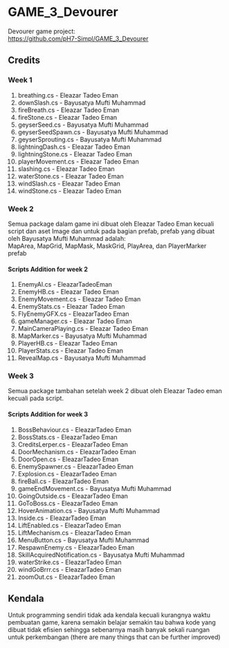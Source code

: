 # GAME_3_Devourer
Devourer game project:
<br />
https://github.com/pH7-Simpl/GAME_3_Devourer

## Credits
### Week 1
<ol>
<li>breathing.cs - Eleazar Tadeo Eman</li>
<li>downSlash.cs - Bayusatya Mufti Muhammad</li>
<li>fireBreath.cs - Eleazar Tadeo Eman</li>
<li>fireStone.cs - Eleazar Tadeo Eman</li>
<li>geyserSeed.cs - Bayusatya Mufti Muhammad</li>
<li>geyserSeedSpawn.cs - Bayusatya Mufti Muhammad</li>
<li>geyserSprouting.cs - Bayusatya Mufti Muhammad</li>
<li>lightningDash.cs - Eleazar Tadeo Eman</li>
<li>lightningStone.cs - Eleazar Tadeo Eman</li>
<li>playerMovement.cs - Eleazar Tadeo Eman</li>
<li>slashing.cs - Eleazar Tadeo Eman</li>
<li>waterStone.cs - Eleazar Tadeo Eman</li>
<li>windSlash.cs - Eleazar Tadeo Eman</li>
<li>windStone.cs - Eleazar Tadeo Eman</li>
</ol>

### Week 2
Semua package dalam game ini dibuat oleh Eleazar Tadeo Eman kecuali script dan aset Image dan untuk pada bagian prefab, prefab yang dibuat oleh Bayusatya Mufti Muhammad adalah:
<br />
MapArea, MapGrid, MapMask, MaskGrid, PlayArea, dan PlayerMarker prefab

#### Scripts Addition for week 2
<ol>
<li>EnemyAI.cs - EleazarTadeoEman</li>
<li>EnemyHB.cs - Eleazar Tadeo Eman</li>
<li>EnemyMovement.cs - Eleazar Tadeo Eman</li>
<li>EnemyStats.cs - Eleazar Tadeo Eman</li>
<li>FlyEnemyGFX.cs - EleazarTadeo Eman</li>
<li>gameManager.cs - Eleazar Tadeo Eman</li>
<li>MainCameraPlaying.cs - Eleazar Tadeo Eman</li>
<li>MapMarker.cs - Bayusatya Mufti Muhammad</li>
<li>PlayerHB.cs - Eleazar Tadeo Eman</li>
<li>PlayerStats.cs - Eleazar Tadeo Eman</li>
<li>RevealMap.cs - Bayusatya Mufti Muhammad</li>
</ol>

### Week 3
Semua package tambahan setelah week 2 dibuat oleh Eleazar Tadeo eman kecuali pada script.

#### Scripts Addition for week 3
<ol>
<li> BossBehaviour.cs - EleazarTadeo Eman </li>
<li> BossStats.cs - EleazarTadeo Eman </li>
<li> CreditsLerper.cs - EleazarTadeo Eman </li>
<li> DoorMechanism.cs - EleazarTadeo Eman </li>
<li> DoorOpen.cs - EleazarTadeo Eman </li>
<li> EnemySpawner.cs - EleazarTadeo Eman </li>
<li> Explosion.cs - EleazarTadeo Eman </li>
<li> fireBall.cs - EleazarTadeo Eman </li>
<li> gameEndMovement.cs - Bayusatya Mufti Muhammad </li>
<li> GoingOutside.cs - EleazarTadeo Eman </li>
<li> GoToBoss.cs - EleazarTadeo Eman </li>
<li> HoverAnimation.cs - Bayusatya Mufti Muhammad </li>
<li> Inside.cs - EleazarTadeo Eman </li>
<li> LiftEnabled.cs - EleazarTadeo Eman </li>
<li> LiftMechanism.cs - EleazarTadeo Eman </li>
<li> MenuButton.cs - Bayusatya Mufti Muhammad </li>
<li> RespawnEnemy.cs - EleazarTadeo Eman </li>
<li> SkillAcquiredNotification.cs - Bayusatya Mufti Muhammad </li>
<li> waterStrike.cs - EleazarTadeo Eman </li>
<li> windGoBrrr.cs - EleazarTadeo Eman </li>
<li> zoomOut.cs - EleazarTadeo Eman </li>
</ol>


## Kendala
Untuk programming sendiri tidak ada kendala kecuali kurangnya waktu pembuatan game, karena semakin belajar semakin tau bahwa kode yang dibuat tidak efisien sehingga sebenarnya masih banyak sekali ruangan untuk perkembangan (there are many things that can be further improved)
